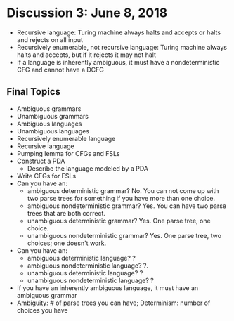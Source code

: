 # Discussion 3: June 8, 2018
* Recursive language: Turing machine always halts and accepts or halts and rejects on all input
* Recursively enumerable, not recursive language: Turing machine always halts and accepts, but if it rejects it may not halt
* If a language is inherently ambiguous, it must have a nondeterministic CFG and cannot have a DCFG
## Final Topics
* Ambiguous grammars
* Unambiguous grammars
* Ambiguous languages
* Unambiguous languages
* Recursively enumerable language
* Recursive language
* Pumping lemma for CFGs and FSLs
* Construct a PDA
  * Describe the language modeled by a PDA
* Write CFGs for FSLs
* Can you have an:
  * ambiguous deterministic grammar? No. You can not come up with two parse trees for something if you have more than one choice.
  * ambiguous nondeterministic grammar? Yes. You can have two parse trees that are both correct.
  * unambiguous deterministic grammar? Yes. One parse tree, one choice.
  * unambiguous nondeterministic grammar? Yes. One parse tree, two choices; one doesn't work.
* Can you have an:
  * ambiguous deterministic language? ?
  * ambiguous nondeterministic language? ?. 
  * unambiguous deterministic language? ?
  * unambiguous nondeterministic language? ?
* If you have an inherently ambiguous language, it must have an ambiguous grammar
* Ambiguity: # of parse trees you can have; Determinism: number of choices you have

